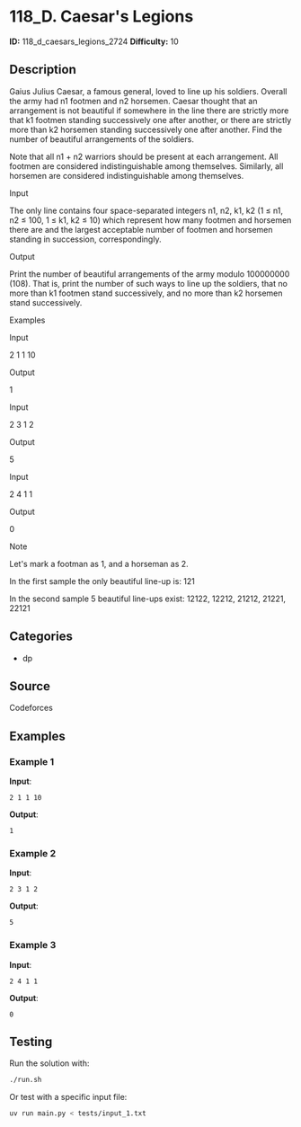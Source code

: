 # 118_D. Caesar's Legions

**ID:** 118_d_caesars_legions_2724
**Difficulty:** 10

## Description

Gaius Julius Caesar, a famous general, loved to line up his soldiers. Overall the army had n1 footmen and n2 horsemen. Caesar thought that an arrangement is not beautiful if somewhere in the line there are strictly more that k1 footmen standing successively one after another, or there are strictly more than k2 horsemen standing successively one after another. Find the number of beautiful arrangements of the soldiers.

Note that all n1 + n2 warriors should be present at each arrangement. All footmen are considered indistinguishable among themselves. Similarly, all horsemen are considered indistinguishable among themselves.

Input

The only line contains four space-separated integers n1, n2, k1, k2 (1 ≤ n1, n2 ≤ 100, 1 ≤ k1, k2 ≤ 10) which represent how many footmen and horsemen there are and the largest acceptable number of footmen and horsemen standing in succession, correspondingly.

Output

Print the number of beautiful arrangements of the army modulo 100000000 (108). That is, print the number of such ways to line up the soldiers, that no more than k1 footmen stand successively, and no more than k2 horsemen stand successively.

Examples

Input

2 1 1 10


Output

1


Input

2 3 1 2


Output

5


Input

2 4 1 1


Output

0

Note

Let's mark a footman as 1, and a horseman as 2.

In the first sample the only beautiful line-up is: 121

In the second sample 5 beautiful line-ups exist: 12122, 12212, 21212, 21221, 22121

## Categories

- dp

## Source

Codeforces

## Examples

### Example 1

**Input**:
```
2 1 1 10
```

**Output**:
```
1
```

### Example 2

**Input**:
```
2 3 1 2
```

**Output**:
```
5
```

### Example 3

**Input**:
```
2 4 1 1
```

**Output**:
```
0
```


## Testing

Run the solution with:

```bash
./run.sh
```

Or test with a specific input file:

```bash
uv run main.py < tests/input_1.txt
```
